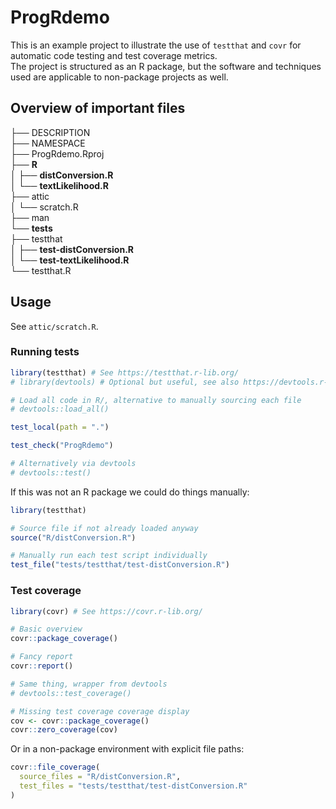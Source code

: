 # ProgRdemo

This is an example project to illustrate the use of `testthat` and `covr` for automatic code testing and test coverage metrics.  
The project is structured as an R package, but the software and techniques used are applicable to non-package projects as well.

## Overview of important files


├── DESCRIPTION  
├── NAMESPACE  
├── ProgRdemo.Rproj  
├── **R**  
│   ├── **distConversion.R**  
│   └── **textLikelihood.R**  
├── attic  
│   └── scratch.R  
├── man  
└── **tests**  
    ├── testthat  
    │   ├── **test-distConversion.R**  
    │   └── **test-textLikelihood.R**  
    └── testthat.R  


## Usage

See `attic/scratch.R`.

### Running tests

```r
library(testthat) # See https://testthat.r-lib.org/
# library(devtools) # Optional but useful, see also https://devtools.r-lib.org/ 

# Load all code in R/, alternative to manually sourcing each file
# devtools::load_all()

test_local(path = ".")

test_check("ProgRdemo")

# Alternatively via devtools
# devtools::test()
```

If this was not an R package we could do things manually:

```r
library(testthat)

# Source file if not already loaded anyway
source("R/distConversion.R")

# Manually run each test script individually
test_file("tests/testthat/test-distConversion.R")
```

### Test coverage

```r
library(covr) # See https://covr.r-lib.org/

# Basic overview
covr::package_coverage()

# Fancy report
covr::report()

# Same thing, wrapper from devtools
# devtools::test_coverage()

# Missing test coverage coverage display
cov <- covr::package_coverage()
covr::zero_coverage(cov)
```

Or in a non-package environment with explicit file paths:

```r
covr::file_coverage(
  source_files = "R/distConversion.R",
  test_files = "tests/testthat/test-distConversion.R"
)
```
